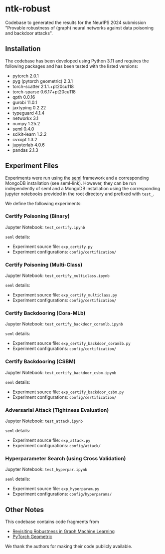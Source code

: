 # ntk-robust

Codebase to generated the results for the NeurIPS 2024 submission "Provable robustness of (graph) neural networks against data poisoning and backdoor attacks".

## Installation

The codebase has been developed using Python 3.11 and requires the following packages and has been tested with the listed versions:

* pytorch 2.0.1
* pyg (pytorch geometric) 2.3.1
* torch-scatter 2.1.1.+pt20cu118
* torch-sparse 0.6.17+pt20cu118
* qpth 0.0.16
* gurobi 11.0.1
* jaxtyping 0.2.22
* typeguard 4.1.4
* networkx 3.1
* numpy 1.25.2
* seml 0.4.0
* scikit-learn 1.2.2
* cvxopt 1.3.2
* jupyterlab 4.0.6
* pandas 2.1.3

## Experiment Files

Experiments were run using the [seml](https://github.com/TUM-DAML/seml/tree/master) framework and a corresponding MongoDB installation (see seml-link). However, they can be run independently of seml and a MongoDB installation using the corresponding jupyter notebooks provided in the root directory and prefixed with `test_`.  

We define the following experiments:

### Certify Poisoning (Binary)

Jupyter Notebook: `test_certify.ipynb`

`seml` details:
* Experiment source file: `exp_certify.py`  
* Experiment configurations: `config/certification/`

### Certify Poisoning (Multi-Class)

Jupyter Notebook: `test_certify_multiclass.ipynb`

`seml` details:
* Experiment source file: `exp_certify_multiclass.py`  
* Experiment configurations: `config/certification/`

### Certify Backdooring (Cora-MLb)

Jupyter Notebook: `test_certify_backdoor_coramlb.ipynb`

`seml` details:
* Experiment source file: `exp_certify_backdoor_coramlb.py`  
* Experiment configurations: `config/certification/`

### Certify Backdooring (CSBM)

Jupyter Notebook: `test_certify_backdoor_csbm.ipynb`

`seml` details:
* Experiment source file: `exp_certify_backdoor_csbm.py`  
* Experiment configurations: `config/certification/`

### Adversarial Attack (Tightness Evaluation)

Jupyter Notebook: `test_attack.ipynb`

`seml` details:
* Experiment source file: `exp_attack.py`  
* Experiment configurations: `config/attack/`

### Hyperparameter Search (using Cross Validation)

Jupyter Notebook: `test_hyperpar.ipynb`

`seml` details:
* Experiment source file: `exp_hyperparam.py`  
* Experiment configurations: `config/hyperparams/`

## Other Notes

This codebase contains code fragments from

* [Revisiting Robustness in Graph Machine Learning](https://github.com/saper0/revisiting_robustness/)
* [PyTorch Geometric](https://github.com/pyg-team/pytorch_geometric)

We thank the authors for making their code publicly available.